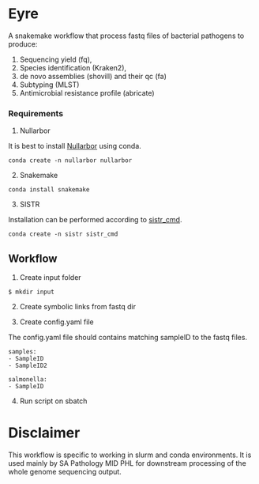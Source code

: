 # Eyre
A snakemake workflow that process fastq files of bacterial pathogens to produce:
1. Sequencing yield (fq), 
2. Species identification (Kraken2), 
3. de novo assemblies (shovill) and their qc (fa)
4. Subtyping (MLST)
5. Antimicrobial resistance profile (abricate)

### Requirements
1. Nullarbor 

It is best to install [Nullarbor](https://github.com/tseemann/nullarbor) using conda. 

```
conda create -n nullarbor nullarbor
```

2. Snakemake

```
conda install snakemake
```

3. SISTR

Installation can be performed according to [sistr_cmd](https://github.com/phac-nml/sistr_cmd).
```
conda create -n sistr sistr_cmd
```
## Workflow

1. Create input folder
```
$ mkdir input
```
2. Create symbolic links from fastq dir

3. Create config.yaml file

The config.yaml file should contains matching sampleID to the fastq files.

```
samples:
- SampleID
- SampleID2

salmonella:
- SampleID

```

4. Run script on sbatch

# Disclaimer
This workflow is specific to working in slurm and conda environments. It is used mainly by SA Pathology MID PHL for downstream processing of the whole genome sequencing output.

